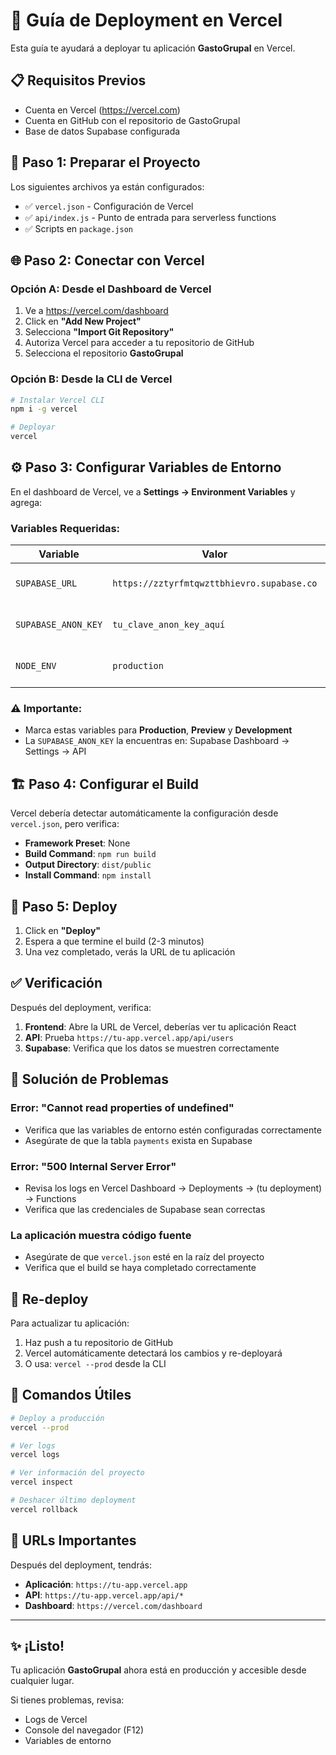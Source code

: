 # 🚀 Guía de Deployment en Vercel

Esta guía te ayudará a deployar tu aplicación **GastoGrupal** en Vercel.

## 📋 Requisitos Previos

- Cuenta en Vercel (https://vercel.com)
- Cuenta en GitHub con el repositorio de GastoGrupal
- Base de datos Supabase configurada

## 🔧 Paso 1: Preparar el Proyecto

Los siguientes archivos ya están configurados:
- ✅ `vercel.json` - Configuración de Vercel
- ✅ `api/index.js` - Punto de entrada para serverless functions
- ✅ Scripts en `package.json`

## 🌐 Paso 2: Conectar con Vercel

### Opción A: Desde el Dashboard de Vercel

1. Ve a https://vercel.com/dashboard
2. Click en **"Add New Project"**
3. Selecciona **"Import Git Repository"**
4. Autoriza Vercel para acceder a tu repositorio de GitHub
5. Selecciona el repositorio **GastoGrupal**

### Opción B: Desde la CLI de Vercel

```bash
# Instalar Vercel CLI
npm i -g vercel

# Deployar
vercel
```

## ⚙️ Paso 3: Configurar Variables de Entorno

En el dashboard de Vercel, ve a **Settings → Environment Variables** y agrega:

### Variables Requeridas:

| Variable | Valor | Descripción |
|----------|-------|-------------|
| `SUPABASE_URL` | `https://zztyrfmtqwzttbhievro.supabase.co` | URL de tu proyecto Supabase |
| `SUPABASE_ANON_KEY` | `tu_clave_anon_key_aquí` | Clave anónima de Supabase |
| `NODE_ENV` | `production` | Ambiente de producción |

### ⚠️ Importante:
- Marca estas variables para **Production**, **Preview** y **Development**
- La `SUPABASE_ANON_KEY` la encuentras en: Supabase Dashboard → Settings → API

## 🏗️ Paso 4: Configurar el Build

Vercel debería detectar automáticamente la configuración desde `vercel.json`, pero verifica:

- **Framework Preset**: None
- **Build Command**: `npm run build`
- **Output Directory**: `dist/public`
- **Install Command**: `npm install`

## 🚀 Paso 5: Deploy

1. Click en **"Deploy"**
2. Espera a que termine el build (2-3 minutos)
3. Una vez completado, verás la URL de tu aplicación

## ✅ Verificación

Después del deployment, verifica:

1. **Frontend**: Abre la URL de Vercel, deberías ver tu aplicación React
2. **API**: Prueba `https://tu-app.vercel.app/api/users`
3. **Supabase**: Verifica que los datos se muestren correctamente

## 🐛 Solución de Problemas

### Error: "Cannot read properties of undefined"
- Verifica que las variables de entorno estén configuradas correctamente
- Asegúrate de que la tabla `payments` exista en Supabase

### Error: "500 Internal Server Error"
- Revisa los logs en Vercel Dashboard → Deployments → (tu deployment) → Functions
- Verifica que las credenciales de Supabase sean correctas

### La aplicación muestra código fuente
- Asegúrate de que `vercel.json` esté en la raíz del proyecto
- Verifica que el build se haya completado correctamente

## 🔄 Re-deploy

Para actualizar tu aplicación:

1. Haz push a tu repositorio de GitHub
2. Vercel automáticamente detectará los cambios y re-deployará
3. O usa: `vercel --prod` desde la CLI

## 📝 Comandos Útiles

```bash
# Deploy a producción
vercel --prod

# Ver logs
vercel logs

# Ver información del proyecto
vercel inspect

# Deshacer último deployment
vercel rollback
```

## 🎯 URLs Importantes

Después del deployment, tendrás:
- **Aplicación**: `https://tu-app.vercel.app`
- **API**: `https://tu-app.vercel.app/api/*`
- **Dashboard**: `https://vercel.com/dashboard`

---

## ✨ ¡Listo!

Tu aplicación **GastoGrupal** ahora está en producción y accesible desde cualquier lugar.

Si tienes problemas, revisa:
- Logs de Vercel
- Console del navegador (F12)
- Variables de entorno
